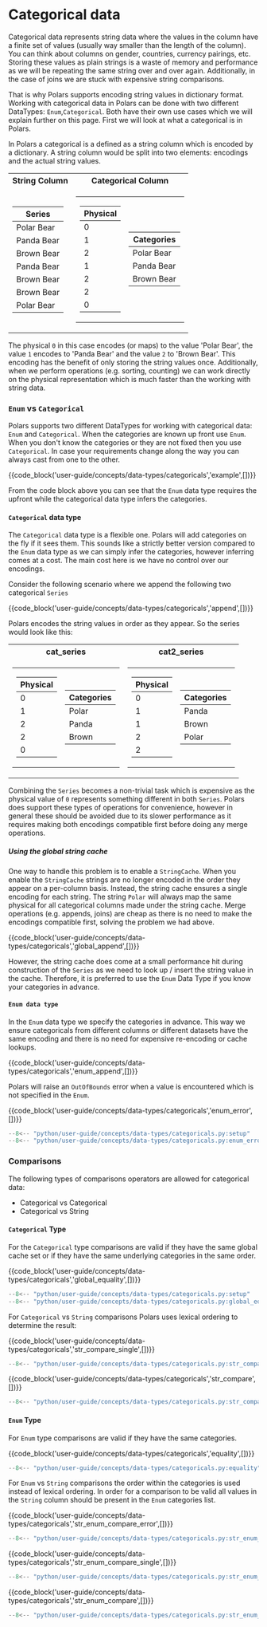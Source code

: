 # Categorical data

Categorical data represents string data where the values in the column have a finite set of values (usually way smaller than the length of the column). You can think about columns on gender, countries, currency pairings, etc. Storing these values as plain strings is a waste of memory and performance as we will be repeating the same string over and over again. Additionally, in the case of joins we are stuck with expensive string comparisons.

That is why Polars supports encoding string values in dictionary format. Working with categorical data in Polars can be done with two different DataTypes: `Enum`,`Categorical`. Both have their own use cases which we will explain further on this page.
First we will look at what a categorical is in Polars.

In Polars a categorical is a defined as a string column which is encoded by a dictionary. A string column would be split into two elements: encodings and the actual string values.

<table>
<tr><th>String Column </th><th>Categorical Column</th></tr>
<tr><td>
<table>
    <thead>
        <tr>
            <th>Series</th>
        </tr>
    </thead>
    <tbody>
        <tr>
            <td>Polar Bear</td>
        </tr>
        <tr>
            <td>Panda Bear</td>
        </tr>
        <tr>
            <td>Brown Bear</td>
        </tr>
        <tr>
            <td>Panda Bear</td>
        </tr>
        <tr>
            <td>Brown Bear</td>
        </tr>
        <tr>
            <td>Brown Bear</td>
        </tr>
        <tr>
            <td>Polar Bear</td>
        </tr>
    </tbody>
</table>
</td>
<td>
<table>
<tr>
<td>

<table>
    <thead>
        <tr>
            <th>Physical</th>
        </tr>
    </thead>
    <tbody>
        <tr>
            <td>0</td>
        </tr>
        <tr>
            <td>1</td>
        </tr>
        <tr>
            <td>2</td>
        </tr>
        <tr>
            <td>1</td>
        </tr>
        <tr>
            <td>2</td>
        </tr>
        <tr>
            <td>2</td>
        </tr>
        <tr>
            <td>0</td>
        </tr>
    </tbody>
</table>

</td>
<td>
<table>
    <thead>
        <tr>
            <th>Categories</th>
        </tr>
    </thead>
    <tbody>
        <tr>
            <td>Polar Bear</td>
        </tr>
        <tr>
            <td>Panda Bear</td>
        </tr>
        <tr>
            <td>Brown Bear</td>
        </tr>
    </tbody>
</table>
</td>
</tr>
</table>
</td>
</tr>
</table>

The physical `0` in this case encodes (or maps) to the value 'Polar Bear', the value `1` encodes to 'Panda Bear' and the value `2` to 'Brown Bear'. This encoding has the benefit of only storing the string values once. Additionally, when we perform operations (e.g. sorting, counting) we can work directly on the physical representation which is much faster than the working with string data.

### `Enum` vs `Categorical`

Polars supports two different DataTypes for working with categorical data: `Enum` and `Categorical`. When the categories are known up front use `Enum`. When you don't know the categories or they are not fixed then you use `Categorical`. In case your requirements change along the way you can always cast from one to the other.

{{code_block('user-guide/concepts/data-types/categoricals','example',[])}}

From the code block above you can see that the `Enum` data type requires the upfront while the categorical data type infers the categories.

#### `Categorical` data type

The `Categorical` data type is a flexible one. Polars will add categories on the fly if it sees them. This sounds like a strictly better version compared to the `Enum` data type as we can simply infer the categories, however inferring comes at a cost. The main cost here is we have no control over our encodings.

Consider the following scenario where we append the following two categorical `Series`

{{code_block('user-guide/concepts/data-types/categoricals','append',[])}}

Polars encodes the string values in order as they appear. So the series would look like this:

<table>
<tr><th>cat_series </th><th>cat2_series</th></tr>
<tr><td>
<table>
<tr>
<td>
<table>
    <thead>
        <tr>
            <th>Physical</th>
        </tr>
    </thead>
    <tbody>
        <tr>
            <td>0</td>
        </tr>
        <tr>
            <td>1</td>
        </tr>
        <tr>
            <td>2</td>
        </tr>
        <tr>
            <td>2</td>
        </tr>
        <tr>
            <td>0</td>
        </tr>
    </tbody>
</table>

</td>
<td>
<table>
    <thead>
        <tr>
            <th>Categories</th>
        </tr>
    </thead>
    <tbody>
        <tr>
            <td>Polar</td>
        </tr>
        <tr>
            <td>Panda</td>
        </tr>
        <tr>
            <td>Brown</td>
        </tr>
    </tbody>
</table>

</td>
</tr>
</table>
</td>
<td>
<table>
<tr>
<td>
<table>
    <thead>
        <tr>
            <th>Physical</th>
        </tr>
    </thead>
    <tbody>
        <tr>
            <td>0</td>
        </tr>
        <tr>
            <td>1</td>
        </tr>
        <tr>
            <td>1</td>
        </tr>
        <tr>
            <td>2</td>
        </tr>
        <tr>
            <td>2</td>
        </tr>
    </tbody>
</table>

</td>
<td>

<table>
    <thead>
        <tr>
            <th>Categories</th>
        </tr>
    </thead>
    <tbody>
        <tr>
            <td>Panda</td>
        </tr>
        <tr>
            <td>Brown</td>
        </tr>
        <tr>
            <td>Polar</td>
        </tr>
    </tbody>
</table>

</td>
</tr>
</table>
</td>
</tr>
</table>

Combining the `Series` becomes a non-trivial task which is expensive as the physical value of `0` represents something different in both `Series`. Polars does support these types of operations for convenience, however in general these should be avoided due to its slower performance as it requires making both encodings compatible first before doing any merge operations.

##### Using the global string cache

One way to handle this problem is to enable a `StringCache`. When you enable the `StringCache` strings are no longer encoded in the order they appear on a per-column basis. Instead, the string cache ensures a single encoding for each string. The string `Polar` will always map the same physical for all categorical columns made under the string cache.
Merge operations (e.g. appends, joins) are cheap as there is no need to make the encodings compatible first, solving the problem we had above.

{{code_block('user-guide/concepts/data-types/categoricals','global_append',[])}}

However, the string cache does come at a small performance hit during construction of the `Series` as we need to look up / insert the string value in the cache. Therefore, it is preferred to use the `Enum` Data Type if you know your categories in advance.

#### `Enum data type`

In the `Enum` data type we specify the categories in advance. This way we ensure categoricals from different columns or different datasets have the same encoding and there is no need for expensive re-encoding or cache lookups.

{{code_block('user-guide/concepts/data-types/categoricals','enum_append',[])}}

Polars will raise an `OutOfBounds` error when a value is encountered which is not specified in the `Enum`.

{{code_block('user-guide/concepts/data-types/categoricals','enum_error',[])}}

```python exec="on" result="text" session="user-guide/datatypes/categoricals"
--8<-- "python/user-guide/concepts/data-types/categoricals.py:setup"
--8<-- "python/user-guide/concepts/data-types/categoricals.py:enum_error"
```

### Comparisons

The following types of comparisons operators are allowed for categorical data:

- Categorical vs Categorical
- Categorical vs String

#### `Categorical` Type

For the `Categorical` type comparisons are valid if they have the same global cache set or if they have the same underlying categories in the same order.

{{code_block('user-guide/concepts/data-types/categoricals','global_equality',[])}}

```python exec="on" result="text" session="user-guide/datatypes/categoricals"
--8<-- "python/user-guide/concepts/data-types/categoricals.py:setup"
--8<-- "python/user-guide/concepts/data-types/categoricals.py:global_equality"
```

For `Categorical` vs `String` comparisons Polars uses lexical ordering to determine the result:

{{code_block('user-guide/concepts/data-types/categoricals','str_compare_single',[])}}

```python exec="on" result="text" session="user-guide/datatypes/categoricals"
--8<-- "python/user-guide/concepts/data-types/categoricals.py:str_compare_single"
```

{{code_block('user-guide/concepts/data-types/categoricals','str_compare',[])}}

```python exec="on" result="text" session="user-guide/datatypes/categoricals"
--8<-- "python/user-guide/concepts/data-types/categoricals.py:str_compare"
```

#### `Enum` Type

For `Enum` type comparisons are valid if they have the same categories.

{{code_block('user-guide/concepts/data-types/categoricals','equality',[])}}

```python exec="on" result="text" session="user-guide/datatypes/categoricals"
--8<-- "python/user-guide/concepts/data-types/categoricals.py:equality"
```

For `Enum` vs `String` comparisons the order within the categories is used instead of lexical ordering. In order for a comparison to be valid all values in the `String` column should be present in the `Enum` categories list.

{{code_block('user-guide/concepts/data-types/categoricals','str_enum_compare_error',[])}}

```python exec="on" result="text" session="user-guide/datatypes/categoricals"
--8<-- "python/user-guide/concepts/data-types/categoricals.py:str_enum_compare_error"
```

{{code_block('user-guide/concepts/data-types/categoricals','str_enum_compare_single',[])}}

```python exec="on" result="text" session="user-guide/datatypes/categoricals"
--8<-- "python/user-guide/concepts/data-types/categoricals.py:str_enum_compare_single"
```

{{code_block('user-guide/concepts/data-types/categoricals','str_enum_compare',[])}}

```python exec="on" result="text" session="user-guide/datatypes/categoricals"
--8<-- "python/user-guide/concepts/data-types/categoricals.py:str_enum_compare"
```
